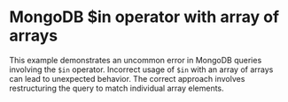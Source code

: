# MongoDB $in operator with array of arrays
This example demonstrates an uncommon error in MongoDB queries involving the `$in` operator.  Incorrect usage of `$in` with an array of arrays can lead to unexpected behavior. The correct approach involves restructuring the query to match individual array elements.